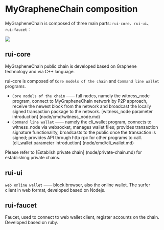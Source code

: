 # MyGrapheneChain composition

MyGrapheneChain is composed of three main parts: `rui-core`、`rui-ui`、`rui-faucet`：

![](rui-core.png)

## rui-core

MyGrapheneChain public chain is developed based on Graphene technology and via C++ language.

rui-core is composed of `Core models of the chain` and `Command line wallet` programs.

- `Core models of the chain` —— full nodes, namely the witness_node program, connect to MyGrapheneChain network by P2P approach, receive the newest block from the network and broadcast the locally signed transaction package to the network. [witness_node parameter introduction] (node/cmd/witness_node.md)  
- `Command line wallet` —— namely the cli_wallet program, connects to witness_node via websocket, manages wallet files; provides transaction signature functionality, broadcasts to the public once the transaction is signed; provides API through http rpc for other programs to call. [cli_wallet parameter introduction] (node/cmd/cli_wallet.md)

Please refer to [Establish private chain] (node/private-chain.md) for establishing private chains.

## rui-ui

`web online wallet` —— block browser, also the online wallet. The surfer client in web format, developed based on Nodejs.

## rui-faucet

Faucet, used to connect to web wallet client, register accounts on the chain. Developed based on ruby.

